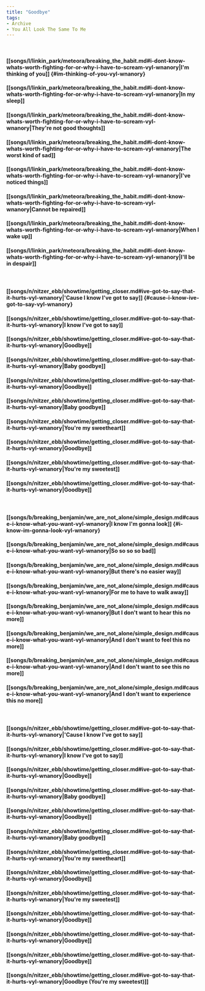 ```yaml
---
title: "Goodbye"
tags:
- Archive
- You All Look The Same To Me
---
```

&nbsp;
#### [[songs/l/linkin_park/meteora/breaking_the_habit.md#i-dont-know-whats-worth-fighting-for-or-why-i-have-to-scream-vyl-wnanory|I'm thinking of you]] {#im-thinking-of-you-vyl-wnanory}
#### [[songs/l/linkin_park/meteora/breaking_the_habit.md#i-dont-know-whats-worth-fighting-for-or-why-i-have-to-scream-vyl-wnanory|In my sleep]]
#### [[songs/l/linkin_park/meteora/breaking_the_habit.md#i-dont-know-whats-worth-fighting-for-or-why-i-have-to-scream-vyl-wnanory|They're not good thoughts]]
#### [[songs/l/linkin_park/meteora/breaking_the_habit.md#i-dont-know-whats-worth-fighting-for-or-why-i-have-to-scream-vyl-wnanory|The worst kind of sad]]
#### [[songs/l/linkin_park/meteora/breaking_the_habit.md#i-dont-know-whats-worth-fighting-for-or-why-i-have-to-scream-vyl-wnanory|I've noticed things]]
#### [[songs/l/linkin_park/meteora/breaking_the_habit.md#i-dont-know-whats-worth-fighting-for-or-why-i-have-to-scream-vyl-wnanory|Cannot be repaired]]
#### [[songs/l/linkin_park/meteora/breaking_the_habit.md#i-dont-know-whats-worth-fighting-for-or-why-i-have-to-scream-vyl-wnanory|When I wake up]]
#### [[songs/l/linkin_park/meteora/breaking_the_habit.md#i-dont-know-whats-worth-fighting-for-or-why-i-have-to-scream-vyl-wnanory|I'll be in despair]]
&nbsp;
#### [[songs/n/nitzer_ebb/showtime/getting_closer.md#ive-got-to-say-that-it-hurts-vyl-wnanory|'Cause I know I've got to say]] {#cause-i-know-ive-got-to-say-vyl-wnanory}
#### [[songs/n/nitzer_ebb/showtime/getting_closer.md#ive-got-to-say-that-it-hurts-vyl-wnanory|I know I've got to say]]
#### [[songs/n/nitzer_ebb/showtime/getting_closer.md#ive-got-to-say-that-it-hurts-vyl-wnanory|Goodbye]]
#### [[songs/n/nitzer_ebb/showtime/getting_closer.md#ive-got-to-say-that-it-hurts-vyl-wnanory|Baby goodbye]]
#### [[songs/n/nitzer_ebb/showtime/getting_closer.md#ive-got-to-say-that-it-hurts-vyl-wnanory|Goodbye]]
#### [[songs/n/nitzer_ebb/showtime/getting_closer.md#ive-got-to-say-that-it-hurts-vyl-wnanory|Baby goodbye]]
#### [[songs/n/nitzer_ebb/showtime/getting_closer.md#ive-got-to-say-that-it-hurts-vyl-wnanory|You're my sweetheart]]
#### [[songs/n/nitzer_ebb/showtime/getting_closer.md#ive-got-to-say-that-it-hurts-vyl-wnanory|Goodbye]]
#### [[songs/n/nitzer_ebb/showtime/getting_closer.md#ive-got-to-say-that-it-hurts-vyl-wnanory|You're my sweetest]]
#### [[songs/n/nitzer_ebb/showtime/getting_closer.md#ive-got-to-say-that-it-hurts-vyl-wnanory|Goodbye]]
&nbsp;
#### [[songs/b/breaking_benjamin/we_are_not_alone/simple_design.md#cause-i-know-what-you-want-vyl-wnanory|I know I'm gonna look]] {#i-know-im-gonna-look-vyl-wnanory}
#### [[songs/b/breaking_benjamin/we_are_not_alone/simple_design.md#cause-i-know-what-you-want-vyl-wnanory|So so so so bad]]
#### [[songs/b/breaking_benjamin/we_are_not_alone/simple_design.md#cause-i-know-what-you-want-vyl-wnanory|But there's no easier way]]
#### [[songs/b/breaking_benjamin/we_are_not_alone/simple_design.md#cause-i-know-what-you-want-vyl-wnanory|For me to have to walk away]]
#### [[songs/b/breaking_benjamin/we_are_not_alone/simple_design.md#cause-i-know-what-you-want-vyl-wnanory|But I don't want to hear this no more]]
#### [[songs/b/breaking_benjamin/we_are_not_alone/simple_design.md#cause-i-know-what-you-want-vyl-wnanory|And I don't want to feel this no more]]
#### [[songs/b/breaking_benjamin/we_are_not_alone/simple_design.md#cause-i-know-what-you-want-vyl-wnanory|And I don't want to see this no more]]
#### [[songs/b/breaking_benjamin/we_are_not_alone/simple_design.md#cause-i-know-what-you-want-vyl-wnanory|And I don't want to experience this no more]]
&nbsp;
#### [[songs/n/nitzer_ebb/showtime/getting_closer.md#ive-got-to-say-that-it-hurts-vyl-wnanory|'Cause I know I've got to say]]
#### [[songs/n/nitzer_ebb/showtime/getting_closer.md#ive-got-to-say-that-it-hurts-vyl-wnanory|I know I've got to say]]
#### [[songs/n/nitzer_ebb/showtime/getting_closer.md#ive-got-to-say-that-it-hurts-vyl-wnanory|Goodbye]]
#### [[songs/n/nitzer_ebb/showtime/getting_closer.md#ive-got-to-say-that-it-hurts-vyl-wnanory|Baby goodbye]]
#### [[songs/n/nitzer_ebb/showtime/getting_closer.md#ive-got-to-say-that-it-hurts-vyl-wnanory|Goodbye]]
#### [[songs/n/nitzer_ebb/showtime/getting_closer.md#ive-got-to-say-that-it-hurts-vyl-wnanory|Baby goodbye]]
#### [[songs/n/nitzer_ebb/showtime/getting_closer.md#ive-got-to-say-that-it-hurts-vyl-wnanory|You're my sweetheart]]
#### [[songs/n/nitzer_ebb/showtime/getting_closer.md#ive-got-to-say-that-it-hurts-vyl-wnanory|Goodbye]]
#### [[songs/n/nitzer_ebb/showtime/getting_closer.md#ive-got-to-say-that-it-hurts-vyl-wnanory|You're my sweetest]]
#### [[songs/n/nitzer_ebb/showtime/getting_closer.md#ive-got-to-say-that-it-hurts-vyl-wnanory|Goodbye]]
#### [[songs/n/nitzer_ebb/showtime/getting_closer.md#ive-got-to-say-that-it-hurts-vyl-wnanory|Goodbye]]
#### [[songs/n/nitzer_ebb/showtime/getting_closer.md#ive-got-to-say-that-it-hurts-vyl-wnanory|Goodbye]]
#### [[songs/n/nitzer_ebb/showtime/getting_closer.md#ive-got-to-say-that-it-hurts-vyl-wnanory|Goodbye (You're my sweetest)]]
